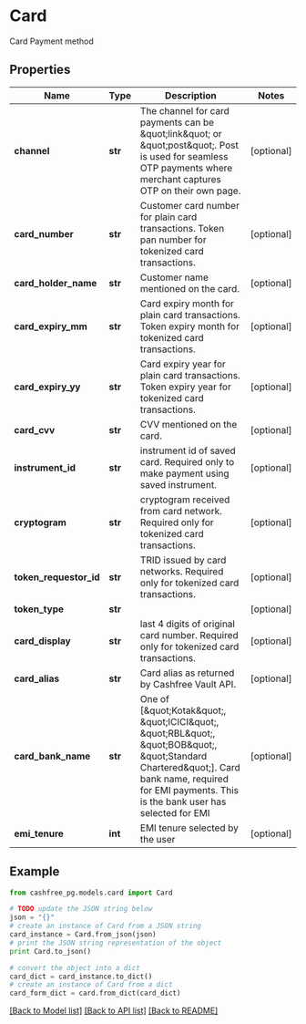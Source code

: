 # Card

Card Payment method

## Properties
Name | Type | Description | Notes
------------ | ------------- | ------------- | -------------
**channel** | **str** | The channel for card payments can be \&quot;link\&quot; or \&quot;post\&quot;. Post is used for seamless OTP payments where merchant captures OTP on their own page. | [optional] 
**card_number** | **str** | Customer card number for plain card transactions. Token pan number for tokenized card transactions. | [optional] 
**card_holder_name** | **str** | Customer name mentioned on the card. | [optional] 
**card_expiry_mm** | **str** | Card expiry month for plain card transactions. Token expiry month for tokenized card transactions. | [optional] 
**card_expiry_yy** | **str** | Card expiry year for plain card transactions. Token expiry year for tokenized card transactions. | [optional] 
**card_cvv** | **str** | CVV mentioned on the card. | [optional] 
**instrument_id** | **str** | instrument id of saved card. Required only to make payment using saved instrument. | [optional] 
**cryptogram** | **str** | cryptogram received from card network. Required only for tokenized card transactions. | [optional] 
**token_requestor_id** | **str** | TRID issued by card networks. Required only for tokenized card transactions. | [optional] 
**token_type** | **str** |  | [optional] 
**card_display** | **str** | last 4 digits of original card number. Required only for tokenized card transactions. | [optional] 
**card_alias** | **str** | Card alias as returned by Cashfree Vault API. | [optional] 
**card_bank_name** | **str** | One of [\&quot;Kotak\&quot;, \&quot;ICICI\&quot;, \&quot;RBL\&quot;, \&quot;BOB\&quot;, \&quot;Standard Chartered\&quot;]. Card bank name, required for EMI payments. This is the bank user has selected for EMI | [optional] 
**emi_tenure** | **int** | EMI tenure selected by the user | [optional] 

## Example

```python
from cashfree_pg.models.card import Card

# TODO update the JSON string below
json = "{}"
# create an instance of Card from a JSON string
card_instance = Card.from_json(json)
# print the JSON string representation of the object
print Card.to_json()

# convert the object into a dict
card_dict = card_instance.to_dict()
# create an instance of Card from a dict
card_form_dict = card.from_dict(card_dict)
```
[[Back to Model list]](../README.md#documentation-for-models) [[Back to API list]](../README.md#documentation-for-api-endpoints) [[Back to README]](../README.md)


